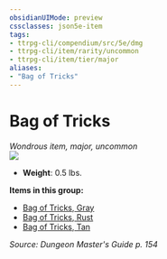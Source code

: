 ```yaml
---
obsidianUIMode: preview
cssclasses: json5e-item
tags:
- ttrpg-cli/compendium/src/5e/dmg
- ttrpg-cli/item/rarity/uncommon
- ttrpg-cli/item/tier/major
aliases: 
- "Bag of Tricks"
---
```

# Bag of Tricks
*Wondrous item, major, uncommon*  
![](3-Mechanics/CLI/items/img/bag-of-tricks.webp#right)

- **Weight**: 0.5 lbs.

**Items in this group:**

- [Bag of Tricks, Gray](3-Mechanics/CLI/items/bag-of-tricks-gray.md)
- [Bag of Tricks, Rust](3-Mechanics/CLI/items/bag-of-tricks-rust.md)
- [Bag of Tricks, Tan](3-Mechanics/CLI/items/bag-of-tricks-tan.md)

*Source: Dungeon Master's Guide p. 154*